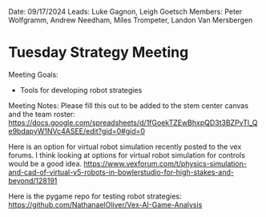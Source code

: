 Date: 09/17/2024
Leads: Luke Gagnon, Leigh Goetsch
Members: Peter Wolfgramm, Andrew Needham, Miles Trompeter, Landon Van Mersbergen

# Tuesday Strategy Meeting

Meeting Goals:
- Tools for developing robot strategies

Meeting Notes:
Please fill this out to be added to the stem center canvas and the team roster:
https://docs.google.com/spreadsheets/d/1fGoekTZEwBhxpQD3t3BZPvTl_Qe9bdapyW1NVc4ASEE/edit?gid=0#gid=0

Here is an option for virtual robot simulation recently posted to the vex forums. I think looking at options for virtual robot simulation for controls would be a good idea.
https://www.vexforum.com/t/physics-simulation-and-cad-of-virtual-v5-robots-in-bowlerstudio-for-high-stakes-and-beyond/128191

Here is the pygame repo for testing robot strategies:
https://github.com/NathanaelOliver/Vex-AI-Game-Analysis
